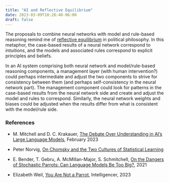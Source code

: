 ```yaml
---
title: "AI and Reflective Equilibrium"
date: 2023-03-09T10:28:40-06:00
draft: false
---
```


The proposals to combine neural networks with model and rule-based reasoning remind me of
[reflective equilibrium](https://plato.stanford.edu/entries/reflective-equilibrium/) in political philosophy.
In this metaphor, the case-based results of a neural network correspond to _intuitions_, and the models and associated rules correspond to explicit principles and beliefs.

In an AI system comprising both neural network and model/rule-based reasoning components, a management layer (with human intervention?) could perhaps intermediate and adjust the two components to strive for consistency between them (and perhaps self-consistency in the neural network part).
The management component could look for patterns in the case-based results from the neural network side and create and adjust the model and rules to correspond.
Similarly, the neural network weights and biases could be adjusted when the results differ from what is consistent with the model/rule side.

### References

+ M. Mitchell and D. C. Krakauer, [The Debate Over Understanding in AI’s Large Language Models](https://arxiv.org/pdf/2210.13966.pdf), February 2023

+ Peter Norvig, [On Chomsky and the Two Cultures of Statistical Learning](https://norvig.com/chomsky.html)

+ E. Bender, T. Gebru, A. McMillan-Major, S. Schmitchell,
[On the Dangers of Stochastic Parrots: Can Language Models Be Too Big?](https://dl.acm.org/doi/pdf/10.1145/3442188.3445922), 2021

+ Elizabeth Weil, [You Are Not a Parrot](https://nymag.com/intelligencer/article/ai-artificial-intelligence-chatbots-emily-m-bender.html), Intelligencer, 2023
